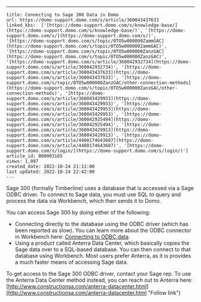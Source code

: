 ---
    title: Connecting to Sage 300 Data in Domo
    url: https://domo-support.domo.com/s/article/360043437633
    linked_kbs:  ['[https://domo-support.domo.com/s/knowledge-base/](https://domo-support.domo.com/s/knowledge-base/)', '[https://domo-support.domo.com/s/](https://domo-support.domo.com/s/)', '[https://domo-support.domo.com/s/topic/0TO5w000000ZammGAC](https://domo-support.domo.com/s/topic/0TO5w000000ZammGAC)', '[https://domo-support.domo.com/s/topic/0TO5w000000ZanzGAC](https://domo-support.domo.com/s/topic/0TO5w000000ZanzGAC)', '[https://domo-support.domo.com/s/article/360042932734](https://domo-support.domo.com/s/article/360042932734)', '[https://domo-support.domo.com/s/article/360043437633](https://domo-support.domo.com/s/article/360043437633)', '[https://domo-support.domo.com/s/topic/0TO5w000000ZanzGAC/other-connection-methods](https://domo-support.domo.com/s/topic/0TO5w000000ZanzGAC/other-connection-methods)', '[https://domo-support.domo.com/s/article/360043429933](https://domo-support.domo.com/s/article/360043429933)', '[https://domo-support.domo.com/s/article/360043429953](https://domo-support.domo.com/s/article/360043429953)', '[https://domo-support.domo.com/s/article/360042925494](https://domo-support.domo.com/s/article/360042925494)', '[https://domo-support.domo.com/s/article/360043429913](https://domo-support.domo.com/s/article/360043429913)', '[https://domo-support.domo.com/s/article/4408174643607](https://domo-support.domo.com/s/article/4408174643607)', '[https://domo-support.domo.com/s/login/](https://domo-support.domo.com/s/login/)']
    article_id: 000003165
    views: 1,097
    created_date: 2022-10-24 21:11:00
    last updated: 2022-10-24 22:42:00
    ---



Sage 300 (formally Timberline) uses a database that is accessed via a Sage ODBC driver. To connect to Sage data, you must use SQL to query and process the data via Workbench, which then sends it to Domo.


You can access Sage 300 by doing either of the following:


* Connecting directly to the database using the ODBC driver (which has been reported as slow). You can learn more about the ODBC connector in Workbench here: [Connecting to ODBC data](/s/article/360042932734 "Creating a Job for Uploading Data Using Workbench 4").
* Using a product called Anterra Data Center, which basically copies the Sage data over to a SQL-based database. You can then connect to that database using Workbench. Most users prefer Anterra, as it is provides a much faster means of accessing Sage data.


To get access to the Sage 300 ODBC driver, contact your Sage rep. To use the Anterra Data Center method instead, you can reach out to Anterra here:  [http://www.constructionsa.com/anterra-datacenter.html](http://www.constructionsa.com/anterra-datacenter.html "Follow link")

